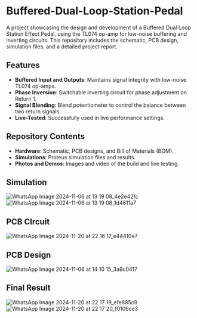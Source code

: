 # Buffered-Dual-Loop-Station-Pedal
A project showcasing the design and development of a Buffered Dual Loop Station Effect Pedal, using the TL074 op-amp for low-noise buffering and inverting circuits. This repository includes the schematic, PCB design, simulation files, and a detailed project report.

## Features  
- **Buffered Input and Outputs**: Maintains signal integrity with low-noise TL074 op-amps.  
- **Phase Inversion**: Switchable inverting circuit for phase adjustment on Return 1.  
- **Signal Blending**: Blend potentiometer to control the balance between two return signals.  
- **Live-Tested**: Successfully used in live performance settings.  

## Repository Contents  
- **Hardware**: Schematic, PCB designs, and Bill of Materials (BOM).  
- **Simulations**: Proteus simulation files and results.  
- **Photos and Demos**: Images and video of the build and live testing.

## Simulation
![WhatsApp Image 2024-11-06 at 13 19 08_4e2e42fc](https://github.com/user-attachments/assets/750ffe6a-4129-405c-b9f3-bf076c53fec1)
![WhatsApp Image 2024-11-06 at 13 19 08_1d4611a7](https://github.com/user-attachments/assets/daacf4a9-709e-49aa-9d2e-8044abe80dea)

## PCB CIrcuit
![WhatsApp Image 2024-11-20 at 22 16 17_e44410e7](https://github.com/user-attachments/assets/c0cbd539-5df8-40c9-8acc-0f03537b3960)

## PCB Design
![WhatsApp Image 2024-11-06 at 14 10 15_3a9c0417](https://github.com/user-attachments/assets/434b0e71-b3b4-456a-913c-5e86e265244a)

## Final Result
![WhatsApp Image 2024-11-20 at 22 17 19_efe885c9](https://github.com/user-attachments/assets/9e7f8fee-9266-42c6-84c4-5d6027dc3851)
![WhatsApp Image 2024-11-20 at 22 17 20_f0106ce3](https://github.com/user-attachments/assets/1bdf49c1-187e-4309-b137-e6562eb766e5)



